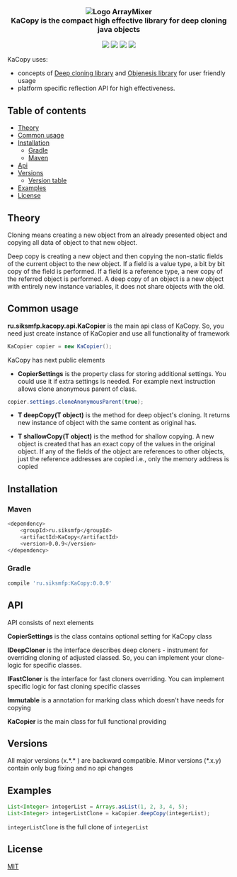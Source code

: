 <h3 align="center">
  <br>
   <img src="https://s8.hostingkartinok.com/uploads/images/2018/03/68b491a97174353014a1f92aaecba400.png" alt="Logo ArrayMixer" title="KaCopy logo" />
  <br>
 <strong>KaCopy</strong> is the compact high effective library for deep cloning java objects 
</h3>
<p align="center">  
<a href="https://www.codacy.com/app/parkito/KaCopy?utm_source=github.com&utm_medium=referral&utm_content=parkito/KaCopy&utm_campaign=badger"><img src="https://api.codacy.com/project/badge/Grade/f57835866b44434eb3676675f86c7b76"></a>
<a href="https://www.codacy.com/app/parkito/KaCopy?utm_source=github.com&utm_medium=referral&utm_content=parkito/KaCopy&utm_campaign=Badge_Coverage"><img src="https://api.codacy.com/project/badge/Coverage/8a941e0f57c047c8a481f4854666b42d"></a>
<a href="https://travis-ci.org/parkito/KaCopy"><img src="https://travis-ci.org/teles/array-mixer.svg?branch=master"></a>
 <a href="https://opensource.org/licenses/MIT"><img src="https://img.shields.io/badge/license-MIT-blue.svg"></a>
</p>
  
  KaCopy uses: 
  * concepts of [Deep cloning library](https://github.com/kostaskougios/cloning) and 
  [Objenesis library](https://github.com/easymock/objenesis) for user friendly usage 
  * platform specific reflection API for  high effectiveness. 

## Table of contents

  * [Theory](#theory) 
  * [Common usage](#common-usage)
  * [Installation](#installation)
     * [Gradle](#gradle)
     * [Maven](#maven)
  * [Api](#api)
  * [Versions](#versions)
     * [Version table](#aliases)
  * [Examples](#examples)
  * [License](#license)

## Theory
Cloning means creating a new object from an already presented object and
copying all data of object to that new object.

Deep copy is creating a new object and then copying the non-static
fields of the current object to the new object. If a field
is a value type, a bit by bit copy of the field is performed.
If a field is a reference type, a new copy of the referred
object is performed. A deep copy of an object is a new object with
entirely new instance variables, it does not share objects with the old.

## Common usage

**ru.siksmfp.kacopy.api.KaCopier** is the main api class of KaCopy.
So, you need just create instance of KaCopier and use all functionality of framework

```java
KaCopier copier = new KaCopier(); 
```
KaCopy has next public elements

* **CopierSettings** is the property class for storing additional settings.
You could use it if extra settings is needed.
For example next instruction allows clone anonymous parent of class.
```java
copier.settings.cloneAnonymousParent(true); 
```
* **T deepCopy(T object)** is the method for deep object's cloning. It returns new instance of
 object with the same content as original has. 
 
 * **T shallowCopy(T object)** is the method for shallow copying.
  A new object is created that has an exact copy of the values in the original object. If any of the fields of the object are references to other objects, just the reference addresses are copied i.e., only the memory address is copied

## Installation

### Maven

```bash
<dependency>
    <groupId>ru.siksmfp</groupId>
    <artifactId>KaCopy</artifactId>
    <version>0.0.9</version>
</dependency>
```

### Gradle

```bash
compile 'ru.siksmfp:KaCopy:0.0.9'
```

## API

API consists of next elements

**CopierSettings** is the class contains optional setting for KaCopy class

**IDeepCloner** is the interface describes deep cloners - instrument for overriding cloning of adjusted classed. So, you can implement your clone-logic for specific classes.

**IFastCloner** is the interface for fast cloners overriding. You can implement specific logic for fast cloning specific classes 

**Immutable** is a annotation for marking class which doesn't have needs for copying 

**KaCopier** is the main class for full functional providing


## Versions

All major versions (x.\*.* ) are backward compatible. Minor versions (*.x.y) contain only bug fixing and no api changes

## Examples
```java
List<Integer> integerList = Arrays.asList(1, 2, 3, 4, 5);
List<Integer> integerListClone = kaCopier.deepCopy(integerList);
```

`integerListClone` is the full clone of `integerList`

## License

[MIT](https://github.com/parkito/KaCopy/blob/master/LICENSE)
